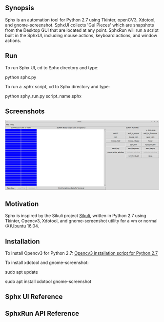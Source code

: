 ## Synopsis

Sphx is an automation tool for Python 2.7 using Tkinter, openCV3, Xdotool, and gnome-screenshot.
SphxUI collects 'Gui Pieces' which are snapshots from the Desktop GUI that are located at any point.
SphxRun will run a script built in the SphxUI, including mouse actions, keyboard actions, and window actions.


## Run

To run Sphx UI, cd to Sphx directory and type:

python sphx.py

To run a .sphx script, cd to Sphx directory and type:

python sphy_run.py script_name.sphx


## Screenshots

![Empty Sphx](/img/sphx_empty.png?raw=true "Sphx")

## Motivation

Sphx is inspired by the Sikuli project [Sikuli](http://sikulix.com), written in Python 2.7 using Tkinter, Opencv3, Xdotool, and gnome-screenshot utility for a vm or normal (X)Ubuntu 16.04.

## Installation

To install Opencv3 for Python 2.7:
[Opencv3 installation script for Python 2.7](https://gist.github.com/sbrugman/f9d897f28e674f7a89bbf131e26b98b0)

To install xdotool and gnome-screenshot:

sudo apt update

sudo apt install xdotool gnome-screenshot

## Sphx UI Reference


## SphxRun API Reference



